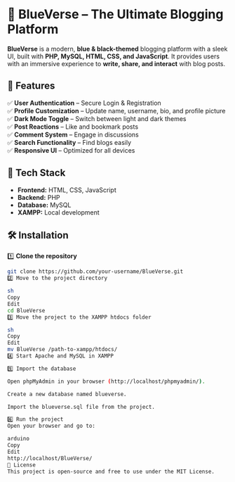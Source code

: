 # 🚀 BlueVerse – The Ultimate Blogging Platform  



**BlueVerse** is a modern, **blue & black-themed** blogging platform with a sleek UI, built with **PHP, MySQL, HTML, CSS, and JavaScript**. It provides users with an immersive experience to **write, share, and interact** with blog posts.  

## 🌟 Features  
✅ **User Authentication** – Secure Login & Registration  
✅ **Profile Customization** – Update name, username, bio, and profile picture  
✅ **Dark Mode Toggle** – Switch between light and dark themes  
✅ **Post Reactions** – Like and bookmark posts  
✅ **Comment System** – Engage in discussions  
✅ **Search Functionality** – Find blogs easily  
✅ **Responsive UI** – Optimized for all devices  

## 🎨 Tech Stack  
- **Frontend:** HTML, CSS, JavaScript  
- **Backend:** PHP  
- **Database:** MySQL  
- **XAMPP:** Local development  

## 🛠 Installation  

1️⃣ **Clone the repository**  
```sh
git clone https://github.com/your-username/BlueVerse.git
2️⃣ Move to the project directory

sh
Copy
Edit
cd BlueVerse
3️⃣ Move the project to the XAMPP htdocs folder

sh
Copy
Edit
mv BlueVerse /path-to-xampp/htdocs/
4️⃣ Start Apache and MySQL in XAMPP

5️⃣ Import the database

Open phpMyAdmin in your browser (http://localhost/phpmyadmin/).

Create a new database named blueverse.

Import the blueverse.sql file from the project.

6️⃣ Run the project
Open your browser and go to:

arduino
Copy
Edit
http://localhost/BlueVerse/
📜 License
This project is open-source and free to use under the MIT License.

